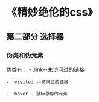 # 《精妙绝伦的css》

## 第二部分 选择器

### 伪类和伪元素

伪类有：
    - :link--未访问过的链接

    - :visited --访问过的链接
    
    - :hover --鼠标悬停的元素